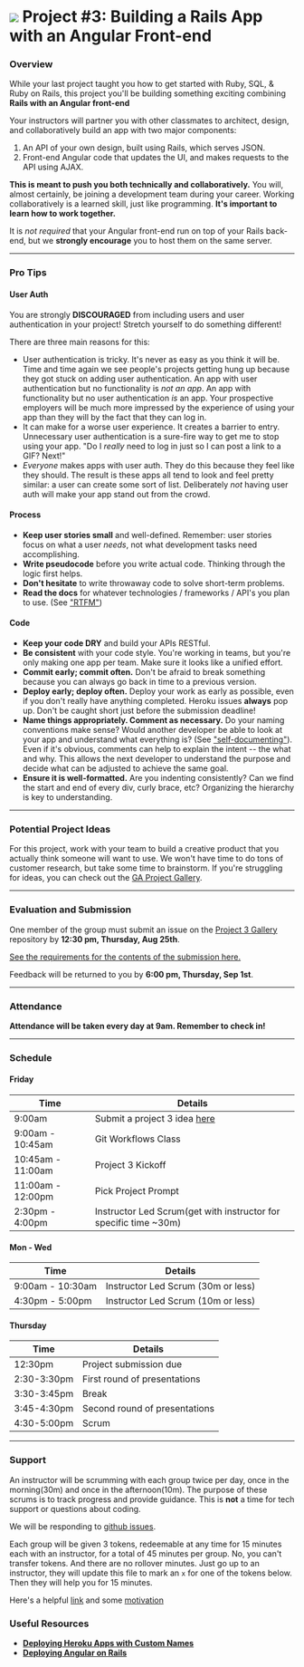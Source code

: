 # ![](https://ga-dash.s3.amazonaws.com/production/assets/logo-9f88ae6c9c3871690e33280fcf557f33.png) Project #3: Building a Rails App with an Angular Front-end

### Overview

While your last project taught you how to get started with Ruby, SQL, & Ruby on Rails, this project you'll be building something exciting combining **Rails with an Angular front-end**

Your instructors will partner you with other classmates to architect, design, and collaboratively build an app with two major components:

1. An API of your own design, built using Rails, which serves JSON.
2. Front-end Angular code that updates the UI, and makes requests to the API using AJAX.

**This is meant to push you both technically and collaboratively.**  You will, almost certainly, be joining a development team during your career.  Working collaboratively is a learned skill, just like programming. **It's important to learn how to work together.**

It is *not required* that your Angular front-end run on top of your Rails back-end, but we **strongly encourage** you to host them on the same server.

---

### Pro Tips

#### User Auth

You are strongly **DISCOURAGED** from including users and user authentication in your project! Stretch yourself to do something different!

There are three main reasons for this:
- User authentication is tricky. It's never as easy as you think it will be. Time and time again we see people's projects getting hung up because they got stuck on adding user authentication. An app with user authentication but no functionality is *not an app*. An app with functionality but no user authentication *is* an app. Your prospective employers will be much more impressed by the experience of using your app than they will by the fact that they can log in.
- It can make for a worse user experience. It creates a barrier to entry. Unnecessary user authentication is a sure-fire way to get me to stop using your app. "Do I *really* need to log in just so I can post a link to a GIF? Next!"
- *Everyone* makes apps with user auth. They do this because they feel like they should. The result is these apps all tend to look and feel pretty similar: a user can create some sort of list. Deliberately *not* having user auth will make your app stand out from the crowd.

#### Process

* **Keep user stories small** and well-defined. Remember: user stories focus on what a user *needs*, not what development tasks need accomplishing.
* **Write pseudocode** before you write actual code. Thinking through the logic first helps.
* **Don't hesitate** to write throwaway code to solve short-term problems.
* **Read the docs** for whatever technologies / frameworks / API's you plan to use. (See ["RTFM"](https://en.wikipedia.org/wiki/RTFM))

#### Code

* **Keep your code DRY** and build your APIs RESTful.
* **Be consistent** with your code style. You're working in teams, but you're only making one app per team. Make sure it looks like a unified effort.
* **Commit early; commit often.** Don't be afraid to break something because you can always go back in time to a previous version.
* **Deploy early; deploy often.** Deploy your work as early as possible, even if you don't really have anything completed. Heroku issues **always** pop up. Don't be caught short just before the submission deadline!
* **Name things appropriately.  Comment as necessary.** Do your naming conventions make sense? Would another developer be able to look at your app and understand what everything is? (See ["self-documenting"](https://en.wikipedia.org/wiki/Self-documenting)).  Even if it's obvious, comments can help to explain the intent -- the what and why.  This allows the next developer to understand the purpose and decide what can be adjusted to achieve the same goal.
* **Ensure it is well-formatted.** Are you indenting consistently? Can we find the start and end of every div, curly brace, etc?  Organizing the hierarchy is key to understanding.


---

### Potential Project Ideas

For this project, work with your team to build a creative product that you actually think someone will want to use. We won't have time to do tons of customer research, but take some time to brainstorm. If you're struggling for ideas, you can check out the [GA Project Gallery](http://gallery.ga.co).

---

### Evaluation and Submission

One member of the group must submit an issue on the [Project 3 Gallery](https://github.com/ga-dc/project3-gallery) repository by **12:30 pm, Thursday, Aug 25th**.

[See the requirements for the contents of the submission here.](evaluation.md#Submission)

Feedback will be returned to you by **6:00 pm, Thursday, Sep 1st**.

---

### Attendance

**Attendance will be taken every day at 9am. Remember to check in!**

---

### Schedule

#### Friday
| Time | Details |
|------| ----- |
|9:00am| Submit a project 3 idea [here](https://github.com/ga-wdi-exercises/project3/issues)|
|9:00am - 10:45am| Git Workflows Class |
|10:45am - 11:00am| Project 3 Kickoff |
|11:00am - 12:00pm| Pick Project Prompt|
|2:30pm - 4:00pm| Instructor Led Scrum(get with instructor for specific time ~30m)|

#### Mon - Wed

| Time | Details |
|------| ----- |
|9:00am - 10:30am| Instructor Led Scrum (30m or less)|
|4:30pm - 5:00pm| Instructor Led Scrum (10m or less)|

#### Thursday
| Time | Details |
|------| ----- |
|12:30pm | Project submission due |
|2:30-3:30pm| First round of presentations|
|3:30-3:45pm| Break |
|3:45-4:30pm| Second round of presentations|
|4:30-5:00pm| Scrum|
---

### Support
An instructor will be scrumming with each group twice per day, once in the morning(30m) and once in the afternoon(10m). The purpose of these scrums is to track progress and provide guidance. This is **not** a time for tech support or questions about coding.

We will be responding to [github issues](https://github.com/ga-wdi-exercises/project3/issues).

Each group will be given 3 tokens, redeemable at any time for 15 minutes each with an instructor, for a total of 45 minutes per group. No, you can't transfer tokens. And there are no rollover minutes. Just go up to an instructor, they will update this file to mark an `x` for one of the tokens below. Then they will help you for 15 minutes.

Here's a helpful [link](http://lmgtfy.com/?q=stack+overflow#) and some [motivation](https://www.youtube.com/watch?v=ZXsQAXx_ao0)

### Useful Resources

* **[Deploying Heroku Apps with Custom Names](https://devcenter.heroku.com/articles/renaming-apps)**
* **[Deploying Angular on Rails](https://github.com/ga-wdi-lessons/angular-on-rails/blob/master/walkthrough.md#commit-deploy)**

